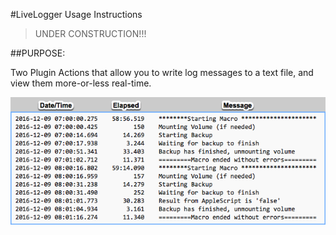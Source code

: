 
#LiveLogger Usage Instructions

>UNDER CONSTRUCTION!!!

##PURPOSE:

Two Plugin Actions that allow you to write log messages to a text file, and view them more-or-less real-time.

![1.png](resources/CA609BEE3D3AFDA32E30909F892545DB.png)